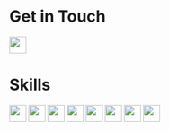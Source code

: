 <head>
 <link rel="stylesheet" href="https://cdn.jsdelivr.net/gh/devicons/devicon@v2.14.0/devicon.min.css">
</head>

<body>
 <h1>Get in Touch</h1>
 <div>
 <a href="https://www.linkedin.com/in/jescamilla1/"><img src="https://cdn.jsdelivr.net/gh/devicons/devicon/icons/linkedin/linkedin-original.svg" style="width: 30px; height: 30px;" /></a>
 </div>
 <h1>Skills</h1>
 <div>
  <a href="#"><img src="https://cdn.jsdelivr.net/gh/devicons/devicon/icons/python/python-original.svg" style="width: 30px; height: 30px;" /></a>
  <a href="#"><img src="https://cdn.jsdelivr.net/gh/devicons/devicon/icons/cplusplus/cplusplus-original.svg" style="width: 30px; height: 30px;" /></a>
  <a href="#"><img src="https://cdn.jsdelivr.net/gh/devicons/devicon/icons/html5/html5-original.svg" style="width: 30px; height: 30px;" /></a>
  <a href="#"><img src="https://cdn.jsdelivr.net/gh/devicons/devicon/icons/css3/css3-original.svg" style="width: 30px; height: 30px;" /></a>
  <a href="#"><img src="https://cdn.jsdelivr.net/gh/devicons/devicon/icons/php/php-original.svg" style="width: 30px; height: 30px;"/></a>
  <a href="#"><img src="https://cdn.jsdelivr.net/gh/devicons/devicon/icons/mysql/mysql-original-wordmark.svg" style="width: 30px; height: 30px;"/></a>
  <a href="#"><img src="https://cdn.jsdelivr.net/gh/devicons/devicon/icons/c/c-original.svg" style="width: 30px; height: 30px;"/></a>
  <a href="#"><img src="https://cdn.jsdelivr.net/gh/devicons/devicon/icons/vscode/vscode-original.svg" style="width: 30px; height: 30px;"/></a>
 </div>
</body>
